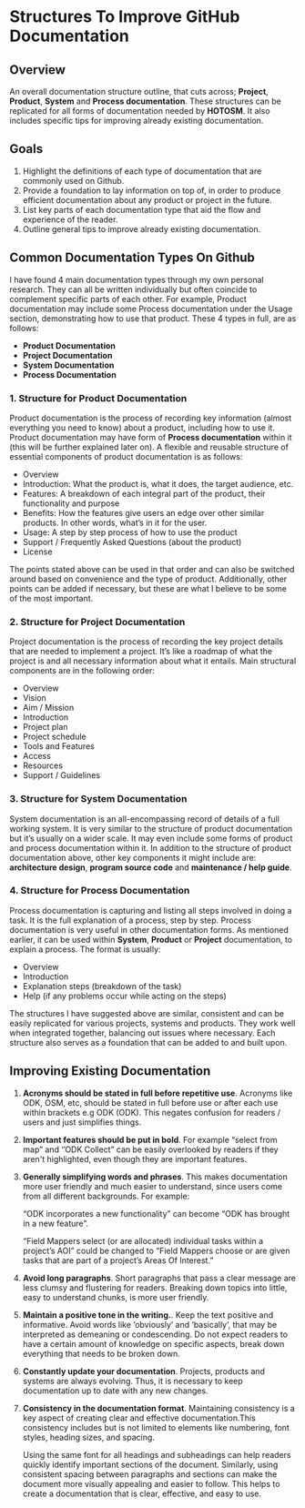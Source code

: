# Structures To Improve GitHub Documentation

## Overview

An overall documentation structure outline, that cuts across;
**Project**, **Product**, **System** and **Process
documentation**. These structures can be replicated for all forms of
documentation needed by **HOTOSM**. It also includes specific tips for
improving already existing documentation.

## Goals

1. Highlight the definitions of each type of documentation that are
   commonly used on Github.
2. Provide a foundation to lay information on top of, in order to
   produce efficient documentation about any product or project in the
   future.
3. List key parts of each documentation type that aid the flow and
   experience of the reader.
4. Outline general tips to improve already existing documentation.

## Common Documentation Types On Github

I have found 4 main documentation types through my own personal
research. They can all be written individually but often coincide to
complement specific parts of each other. For example, Product
documentation may include some Process documentation under the Usage
section, demonstrating how to use that product. These 4 types in full,
are as follows:

- **Product Documentation**
- **Project Documentation**
- **System Documentation**
- **Process Documentation**

### 1. Structure for Product Documentation

Product documentation is the process of recording key information
(almost everything you need to know) about a product, including how
to use it. Product documentation may have form of **Process
documentation** within it (this will be further explained later on). A
flexible and reusable structure of essential components of product
documentation is as follows:

- Overview
- Introduction: What the product is, what it does, the target audience, etc.
- Features: A breakdown of each integral part of the product, their
  functionality and purpose
- Benefits: How the features give users an edge over other similar
  products. In other words, what’s in it for the user.
- Usage: A step by step process of how to use the product
- Support / Frequently Asked Questions (about the product)
- License

The points stated above can be used in that order and can also be
switched around based on convenience and the type of
product. Additionally, other points can be added if necessary, but
these are what I believe to be some of the most important.

### 2. Structure for Project Documentation

Project documentation is the process of recording the key project
details that are needed to implement a project. It’s like a roadmap of
what the project is and all necessary information about what it
entails. Main structural components are in the following order:

- Overview
- Vision
- Aim / Mission
- Introduction
- Project plan
- Project schedule
- Tools and Features
- Access
- Resources
- Support / Guidelines

### 3. Structure for System Documentation

System documentation is an all-encompassing record of details of a
full working system. It is very similar to the structure of product
documentation but it’s usually on a wider scale. It may even include
some forms of product and process documentation within it. In addition
to the structure of product documentation above, other key components
it might include are: **architecture design**, **program source code**
and **maintenance / help guide**.

### 4. Structure for Process Documentation

Process documentation is capturing and listing all steps involved in
doing a task. It is the full explanation of a process, step by
step. Process documentation is very useful in other documentation
forms. As mentioned earlier, it can be used within **System**,
**Product** or **Project** documentation, to explain a process. The
format is usually:

- Overview
- Introduction
- Explanation steps (breakdown of the task)
- Help (if any problems occur while acting on the steps)

The structures I have suggested above are similar, consistent and can
be easily replicated for various projects, systems and products. They
work well when integrated together, balancing out issues where
necessary. Each structure also serves as a foundation that can be
added to and built upon.

## Improving Existing Documentation

1. **Acronyms should be stated in full before repetitive
   use**. Acronyms like ODK, OSM, etc, should be stated in full before
   use or after each use within brackets e.g ODK (ODK). This
   negates confusion for readers / users and just simplifies things.

2. **Important features should be put in bold**. For example “select
   from map” and ‘’ODK Collect” can be easily overlooked by readers if
   they aren't highlighted, even though they are important features.

3. **Generally simplifying words and phrases**. This makes
   documentation more user friendly and much easier to understand,
   since users come from all different backgrounds. For example:

   “ODK incorporates a new functionality” can become “ODK has brought in a new feature”.

   “Field Mappers select (or are allocated) individual tasks within a
   project’s AOI” could be changed to “Field Mappers choose or are
   given tasks that are part of a project’s Areas Of Interest.”

4. **Avoid long paragraphs**. Short paragraphs that pass a clear
   message are less clumsy and flustering for readers. Breaking down
   topics into little, easy to understand chunks, is more user
   friendly.

5. **Maintain a positive tone in the writing.**. Keep the text
   positive and informative. Avoid words like ‘obviously’ and
   ‘basically’, that may be interpreted as demeaning or
   condescending. Do not expect readers to have a certain amount of
   knowledge on specific aspects, break down everything that needs to
   be broken down.

6. **Constantly update your documentation**. Projects, products and
   systems are always evolving. Thus, it is necessary to keep
   documentation up to date with any new changes.

7. **Consistency in the documentation format**. Maintaining
   consistency is a key aspect of creating clear and effective
   documentation.This consistency includes but is not limited to
   elements like numbering, font styles, heading sizes, and spacing.

   Using the same font for all headings and subheadings can help
   readers quickly identify important sections of the
   document. Similarly, using consistent spacing between paragraphs
   and sections can make the document more visually appealing and
   easier to follow. This helps to create a documentation that is
   clear, effective, and easy to use.
